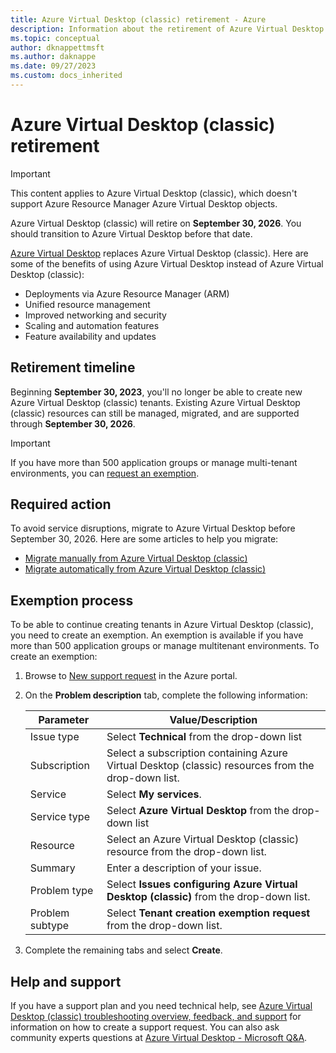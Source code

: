 ```yaml
---
title: Azure Virtual Desktop (classic) retirement - Azure
description: Information about the retirement of Azure Virtual Desktop (classic).
ms.topic: conceptual
author: dknappettmsft
ms.author: daknappe
ms.date: 09/27/2023
ms.custom: docs_inherited
---
```


# Azure Virtual Desktop (classic) retirement

> [!IMPORTANT]
> This content applies to Azure Virtual Desktop (classic), which doesn't support Azure Resource Manager Azure Virtual Desktop objects.

Azure Virtual Desktop (classic) will retire on **September 30, 2026**. You should transition to Azure Virtual Desktop before that date.

[Azure Virtual Desktop](../overview.md) replaces Azure Virtual Desktop (classic). Here are some of the benefits of using Azure Virtual Desktop instead of Azure Virtual Desktop (classic):

- Deployments via Azure Resource Manager (ARM)
- Unified resource management
- Improved networking and security
- Scaling and automation features
- Feature availability and updates

## Retirement timeline

Beginning **September 30, 2023**, you'll no longer be able to create new Azure Virtual Desktop (classic) tenants. Existing Azure Virtual Desktop (classic) resources can still be managed, migrated, and are supported through **September 30, 2026**.

> [!IMPORTANT]
> If you have more than 500 application groups or manage multi-tenant environments, you can [request an exemption](#exemption-process).

## Required action

To avoid service disruptions, migrate to Azure Virtual Desktop before September 30, 2026. Here are some articles to help you migrate:

- [Migrate manually from Azure Virtual Desktop (classic)](../manual-migration.md)
- [Migrate automatically from Azure Virtual Desktop (classic)](../automatic-migration.md)

## Exemption process

To be able to continue creating tenants in Azure Virtual Desktop (classic), you need to create an exemption. An exemption is available if you have more than 500 application groups or manage multitenant environments. To create an exemption:

1. Browse to [New support request](https://portal.azure.com/#blade/Microsoft_Azure_Support/HelpAndSupportBlade/newsupportrequest) in the Azure portal.

1. On the **Problem description** tab, complete the following information:

   | Parameter | Value/Description |
   |--|--|
   | Issue type | Select **Technical** from the drop-down list |
   | Subscription | Select a subscription containing Azure Virtual Desktop (classic) resources from the drop-down list. |
   | Service | Select **My services**. |
   | Service type | Select **Azure Virtual Desktop** from the drop-down list |
   | Resource | Select an Azure Virtual Desktop (classic) resource from the drop-down list. |
   | Summary | Enter a description of your issue. |
   | Problem type | Select **Issues configuring Azure Virtual Desktop (classic)** from the drop-down list. |
   | Problem subtype | Select **Tenant creation exemption request** from the drop-down list. |

1. Complete the remaining tabs and select **Create**.

## Help and support

If you have a support plan and you need technical help, see [Azure Virtual Desktop (classic) troubleshooting overview, feedback, and support](troubleshoot-set-up-overview-2019.md#create-a-support-request) for information on how to create a support request. You can also ask community experts questions at [Azure Virtual Desktop - Microsoft Q&A](/answers/tags/221/azure-virtual-desktop).
